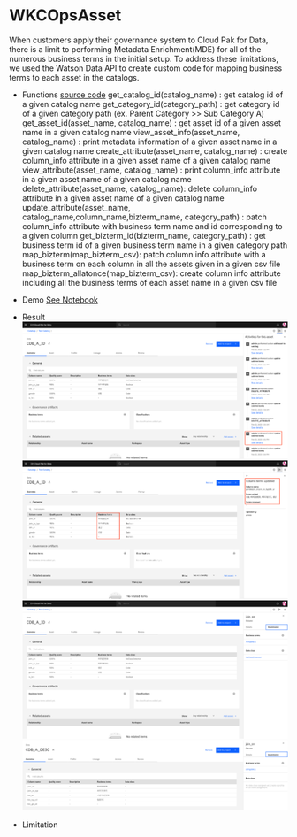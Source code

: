 # WKCOpsAsset

When customers apply their governance system to Cloud Pak for Data, there is a limit to performing Metadata Enrichment(MDE) for all of the numerous business terms in the initial setup. To address these limitations, we used the Watson Data API to create custom code for mapping business terms to each asset in the catalogs.

- Functions [source code](./assets/data_asset/wkcapi_v1.py)
    get_catalog_id(catalog_name) : get catalog id of a given catalog name
    get_category_id(category_path) : get category id of a given category path (ex. Parent Category >> Sub Category A)
    get_asset_id(asset_name, catalog_name) : get asset id of a given asset name in a given catalog name
    view_asset_info(asset_name, catalog_name) : print metadata information of a given asset name in a given catalog name
    create_attribute(asset_name, catalog_name) : create column_info attribute in a given asset name of a given catalog name 
    view_attribute(asset_name, catalog_name) : print column_info attribute in a given asset name of a given catalog name
    delete_attribute(asset_name, catalog_name): delete column_info attribute in a given asset name of a given catalog name
    update_attribute(asset_name, catalog_name,column_name,bizterm_name, category_path) : patch column_info attribute with business term name and id corresponding to a given column
    get_bizterm_id(bizterm_name, category_path) : get business term id of a given business term name in a given category path 
    map_bizterm(map_bizterm_csv): patch column info attribute with a business term on each column in all the assets given in a given csv file
    map_bizterm_allatonce(map_bizterm_csv): create column info attribute including all the business terms of each asset name in a given csv file
    
- Demo
    [See Notebook](./assets/data_asset/test_class_TypeA.ipynb)
- Result
  ![image1](./assets/docs/term_map_activity.png)
  ![image2](./assets/docs/term_map_activity_detail.png)
  ![image3](./assets/docs/term_map_res1.png)
  ![image4](./assets/docs/term_map_res2.png)
  
- Limitation